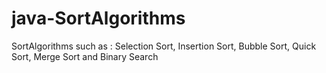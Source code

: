 # java-SortAlgorithms
SortAlgorithms such as : Selection Sort, Insertion Sort, Bubble Sort, Quick Sort, Merge Sort and Binary Search
